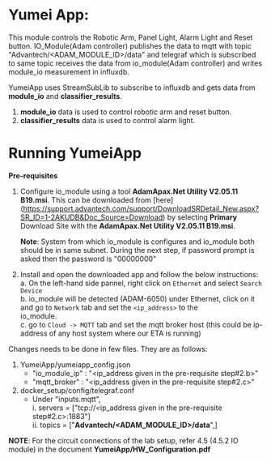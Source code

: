 # Yumei App:

This module controls the Robotic Arm, Panel Light, Alarm Light and Reset button. IO_Module(Adam controller) publishes the data to mqtt with topic "Advantech/<ADAM_MODULE_ID>/data" and telegraf which is subscribed to same topic receives the data from io_module(Adam controller) and writes module_io measurement in influxdb.

YumeiApp uses StreamSubLib to subscribe to influxdb and gets data from **module_io** and **classifier_results**.

1. **module_io** data is used to control robotic arm and reset button.
2. **classifier_results** data is used to control alarm light. 

# Running YumeiApp

**Pre-requisites**
1. Configure io_module using a tool **AdamApax.Net Utility V2.05.11 B19.msi**. This can be downloaded from [here] 
   (https://support.advantech.com/support/DownloadSRDetail_New.aspx?SR_ID=1-2AKUDB&Doc_Source=Download) by selecting **Primary** Download Site with the **AdamApax.Net Utility V2.05.11 B19.msi**.

    **Note**: System from which io_module is configures and io_module both should be in same subnet.
    During the next step, if password prompt is asked then the password is "00000000"

2. Install and open the downloaded app and follow the below instructions:<br>
    a. On the left-hand side pannel, right click on `Ethernet` and select `Search Device`<br>
    b. io_module will be detected (ADAM-6050) under Ethernet, click on it and go to `Network` tab and set the `<ip_address>` to the      
       io_module.<br>
    c. go to `Cloud -> MQTT` tab and set the mqtt broker host (this could be ip-address of any host system where our ETA is running)
     

Changes needs to be done in few files. They are as follows:

1. YumeiApp/yumeiapp_config.json
    * "io_module_ip" : "<ip_address given in the pre-requisite step#2.b>"
    * "mqtt_broker"  : "<ip_address given in the pre-requisite step#2.c>"
2. docker_setup/config/telegraf.conf
    * Under "inputs.mqtt", <br>
        i.  servers = ["tcp://<ip_address given in the pre-requisite step#2.c>:1883"]<br>
        ii. topics = ["**Advantech/<ADAM_MODULE_ID>/data**",] <br>

**NOTE**: For the circuit connections of the lab setup, refer 4.5 (4.5.2 IO module) in the document **YumeiApp/HW_Configuration.pdf**